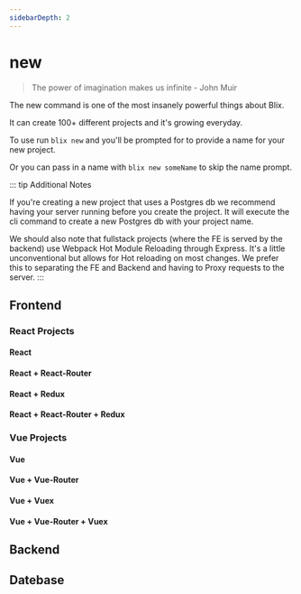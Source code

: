 ```yaml
---
sidebarDepth: 2
---
```


# new
> The power of imagination makes us infinite - John Muir

The new command is one of the most insanely powerful things about Blix.  

It can create 100+ different projects and it's growing everyday.

To use run ```blix new``` and you'll be prompted for to provide a name for your new project.

Or you can pass in a name with ```blix new someName``` to skip the name prompt.

::: tip Additional Notes

If you're creating a new project that uses a Postgres db we recommend having your server running before you create the project.
It will execute the cli command to create a new Postgres db with your project name.

We should also note that fullstack projects (where the FE is served by the backend) use Webpack Hot Module Reloading through Express. It's a little unconventional but allows for Hot reloading on most changes. We prefer this to separating the FE and Backend and having to Proxy requests to the server.
:::

## Frontend

### React Projects

#### React

#### React + React-Router

#### React + Redux

#### React + React-Router + Redux

### Vue Projects

#### Vue 

#### Vue + Vue-Router

#### Vue + Vuex

#### Vue + Vue-Router + Vuex

##  Backend

## Datebase



